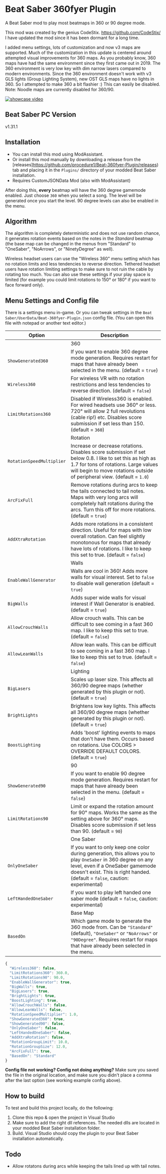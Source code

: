 # Beat Saber 360fyer Plugin
A Beat Saber mod to play most beatmaps in 360 or 90 degree mode. 

This mod was created by the genius CodeStix. https://github.com/CodeStix/
I have updated the mod since it has been dormant for a long time.

I added menu settings, lots of customization and now v3 maps are supported. Much of the customization in this update is centered around attempted visual improvements for 360 maps. As you probably know, 360 maps have had the same environment since they first came out in 2019. The 360 environment is very low key with dim narrow lasers compared to modern environments. Since the 360 environment doesn't work with v3 GLS lights (Group Lighting System), new OST GLS maps have no lights in 360. So I attempted to make 360 a bit flashier :) This can easily be disabled. Note: Noodle maps are currently disabled for 360/90.

[![showcase video](https://github.com/CodeStix/Beat-360fyer-Plugin/raw/master/preview.gif)](https://www.youtube.com/watch?v=xUDdStGQwq0)
## Beat Saber PC Version
v1.31.1

## Installation

- You can install this mod using ModAssistant.
- Or install this mod manually by downloading a release from the [releases]https://github.com/procedure1/Beat-360fyer-Plugin/releases) tab and placing it in the `Plugins/` directory of your modded Beat Saber installation.
- Requires CustomJSONData Mod (also with ModAssistant)

After doing this, **every** beatmap will have the 360 degree gamemode enabled. Just choose `360` when you select a song. The level will be generated once you start the level. 90 degree levels can also be enabled in the menu.

## Algorithm

The algorithm is completely deterministic and does not use random chance, it generates rotation events based on the notes in the *Standard* beatmap (the base map can be changed in the menus from "Standard" to "OneSaber", "NoArrows", or "NinetyDegree" as well).

Wireless headset users can use the "Wireless 360" menu setting which has no rotation limits and less tendencies to reverse direction. Tethered headset users have rotation limiting settings to make sure to not ruin the cable by rotating too much. You can also use these settings if your play space is limited (for example you could limit rotations to 150° or 180° if you want to face forward only).

## Menu Settings and Config file

There is a settings menu in-game. Or you can tweak settings in the `Beat Saber/UserData/Beat-360fyer-Plugin.json` config file. (You can open this file with notepad or another text editor.)

|Option|Description|
|---|---|
||360|
|`ShowGenerated360`| If you want to enable 360 degree mode generation. Requires restart for maps that have already been selected in the menu. (default = `true`)|
|`Wireless360`| For wireless VR with no rotation restrictions and less tendencies to reverse direction. (default = `false`)|
|`LimitRotations360`| Disabled if Wireless360 is enabled. For wired headsets use 360° or less. 720° will allow 2 full revolutions (cable rip!) etc. Disables score submission if set less than 150. (default = `360`)|
||Rotation|
|`RotationSpeedMultiplier`| Increase or decrease rotations. Disables score submission if set below 0.8. I like to set this as high as 1.7 for tons of rotations. Large values will begin to move rotations outside of peripheral view. (default = `1.0`)|
|`ArcFixFull`| Remove rotations during arcs to keep the tails connected to tail notes. Maps with very long arcs will completely halt rotations during the arcs. Turn this off for more rotations. (default = `true`)|
|`AddXtraRotation`| Adds more rotations in a consistent direction. Useful for maps with low overall rotation. Can feel slightly monotonous for maps that already have lots of rotations. I like to keep this set to true. (default = `false`)|
||Walls|
|`EnableWallGenerator`| Walls are cool in 360! Adds more walls for visual interest. Set to `false` to disable wall generation (default = `true`)|
|`BigWalls`| Adds super wide walls for visual interest if Wall Generator is enabled.  (default = `true`)|
|`AllowCrouchWalls`| Allow crouch walls. This can be difficult to see coming in a fast 360 map. I like to keep this set to true. (default = `false`)|
|`AllowLeanWalls`| Allow lean walls. This can be difficult to see coming in a fast 360 map. I like to keep this set to true. (default = `false`)|
||Lighting|
|`BigLasers`| Scales up laser size. This affects all 360/90 degree maps (whether generated by this plugin or not).  (default = `true`)|
|`BrightLights`| Brightens low key lights. This affects all 360/90 degree maps (whether generated by this plugin or not). (default = `true`)|
|`BoostLighting`| Adds 'boost' lighting events to maps that don't have them. Occurs based on rotations. Use COLORS > OVERRIDE DEFAULT COLORS. (default = `true`)|
||90|
|`ShowGenerated90`| If you want to enable 90 degree mode generation. Requires restart for maps that have already been selected in the menu. (default = `false`)|
|`LimitRotations90`| Limit or expand the rotation amount for 90° maps. Works the same as the setting above for 360° maps. Disables score submission if set less than 90. (default = `90`)|
||One Saber|
|`OnlyOneSaber`| If you want to only keep one color during generation, this allows you to play `OneSaber` in 360 degree on any level, even if a OneSaber gamemode doesn't exist. This is right handed. (default = `false`, caution: experimental)|
|`LeftHandedOneSaber`| If you want to play left handed one saber mode (default = `false`, caution: experimental)|
||Base Map|
|`BasedOn`|Which game mode to generate the 360 mode from. Can be `"Standard"` (default), `"OneSaber"` or `"NoArrows"` or  `"90Degree"`. Requires restart for maps that have already been selected in the menu.|

```js
{
  "Wireless360": false,
  "LimitRotations360": 360.0,
  "LimitRotations90": 90.0,
  "EnableWallGenerator": true,
  "BigWalls": true,
  "BigLasers": true,
  "BrightLights": true,
  "BoostLighting": true,
  "AllowCrouchWalls": false,
  "AllowLeanWalls": false,
  "RotationSpeedMultiplier": 1.0,
  "ShowGenerated360": true,
  "ShowGenerated90": false,
  "OnlyOneSaber": false,
  "LeftHandedOneSaber": false,
  "AddXtraRotation": false,
  "RotationGroupLimit": 10.0,
  "RotationGroupSize": 12.0,
  "ArcFixFull": true,
  "BasedOn": "Standard"
}
```

**Config file not working? Config not doing anything?** Make sure you saved the file in the original location, and make sure you didn't place a comma after the last option (see working example config above).


## How to build

To test and build this project locally, do the following:
1. Clone this repo & open the project in Visual Studio
2. Make sure to add the right dll references. The needed dlls are located in your modded Beat Saber installation folder.
3. Build. Visual Studio should copy the plugin to your Beat Saber installation automatically.

## Todo

- Allow rotatons during arcs while keeping the tails lined up with tail notes.
